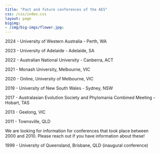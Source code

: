 ```yaml
---
title: "Past and future conferences of the AES"
css: /css/index.css
layout: page
bigimg:
- /img/big-imgs/flower.jpg: 
---
```


2024 - University of Western Australia - Perth, WA

2023 - University of Adelaide - Adelaide, SA

2022 - Australian National University - Canberra, ACT

2021 - Monash University, Melbourne, VIC

2020 - Online, University of Melbourne, VIC

2019 - University of New South Wales - Sydney, NSW

2017 - Australasian Evolution Society and Phylomania Combined Meeting - Hobart, TAS

2013 - Geelong, VIC

2011 - Townsville, QLD

We are looking for information for conferences that took place between 2000 and 2010. Please reach out if you have information about these!

1999 - University of Queensland, Brisbane, QLD (inaugural conference)
